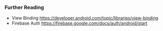 ### Further Reading 

- View Binding <https://developer.android.com/topic/libraries/view-binding> 
- Firebase Auth <https://firebase.google.com/docs/auth/android/start>
